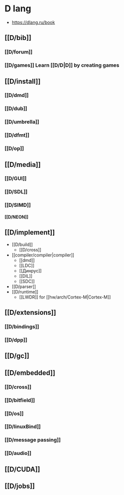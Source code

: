 # D lang

- https://dlang.ru/book

## [[D/bib]]
### [[D/forum]]
### [[D/games]] Learn [[D/D|D]] by creating games
### 

## [[D/install]]
### [[D/dmd]]
### [[D/dub]]
### [[D/umbrella]]
### [[D/dfmt]]

### [[D/op]]

## [[D/media]]
### [[D/GUI]]
### [[D/SDL]]
### [[D/SIMD]]
#### [[D/NEON]]

## [[D/implement]]
- [[D/build]]
	- [[D/cross]]
- [[compiler/compiler|compiler]]
	- [[dmd]]
	- [[LDC]]
	- [[Динрус]]
	- [[DIL]]
	- [[SDC]]
- [[D/parser]]
- [[D/runtime]]
	- [[LWDR]] for [[hw/arch/Cortex-M|Cortex-M]]

## [[D/extensions]]
### [[D/bindings]]
### [[D/dpp]]

## [[D/gc]]

## [[D/embedded]]
### [[D/cross]]
### [[D/bitfield]]
### [[D/os]]
### [[D/linuxBind]]
### [[D/message passing]]
### [[D/audio]]

## [[D/CUDA]]

## [[D/jobs]]
